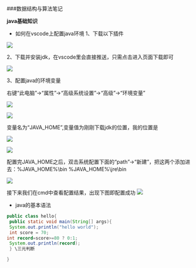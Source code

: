 ###数据结构与算法笔记

**java基础知识**
* 如何在vscode上配置java环境
1、下载以下插件

![](https://files.mdnice.com/user/17204/a53a6e69-fb71-4399-84d2-2111415f71dd.png)

2、下载并安装jdk，在vscode里会直接推送，只需点击进入页面下载即可

![](https://files.mdnice.com/user/17204/82f4d78e-03b7-4517-944d-66faf8a30ba1.png)


3、配置java的环境变量

右键“此电脑”→“属性”→“高级系统设置”→“高级”→“环境变量”

![](https://img-blog.csdnimg.cn/20210313230345963.png?x-oss-process=image/watermark,type_ZmFuZ3poZW5naGVpdGk,shadow_10,text_aHR0cHM6Ly9ibG9nLmNzZG4ubmV0L3dlaXhpbl81MTQ1NjU3Mw==,size_16,color_FFFFFF,t_70#pic_center)

![](https://img-blog.csdnimg.cn/20210313230610899.png?x-oss-process=image/watermark,type_ZmFuZ3poZW5naGVpdGk,shadow_10,text_aHR0cHM6Ly9ibG9nLmNzZG4ubmV0L3dlaXhpbl81MTQ1NjU3Mw==,size_16,color_FFFFFF,t_70#pic_center)

变量名为“JAVA_HOME”,变量值为刚刚下载jdk的位置，我的位置是

![](https://files.mdnice.com/user/17204/74eba222-0e66-4ad7-b5f1-659e81075391.png)

![](https://files.mdnice.com/user/17204/ca8a59a2-5f4c-4666-85c6-dc0c89e4e4c6.png)

配置完JAVA_HOME之后，双击系统配置下面的“path”→“新建”，把这两个添加进去：%JAVA_HOME%\bin %JAVA_HOME%\jre\bin

![](https://img-blog.csdnimg.cn/20210314094446338.png?x-oss-process=image/watermark,type_ZmFuZ3poZW5naGVpdGk,shadow_10,text_aHR0cHM6Ly9ibG9nLmNzZG4ubmV0L3dlaXhpbl81MTQ1NjU3Mw==,size_16,color_FFFFFF,t_70#pic_center)

接下来我们在cmd中查看配置结果，出现下图即配置成功
![](https://files.mdnice.com/user/17204/dea55d66-92fb-4c04-a278-29122613dc5f.png)


* java的基本语法  
 ```java
public class hello{
  public static void main(String[] args){
  System.out.println("hello world");
  int score = 70;
int record=score>=80 ? 0:1;
  System.out.println(record);  
  } \三元判断

}

